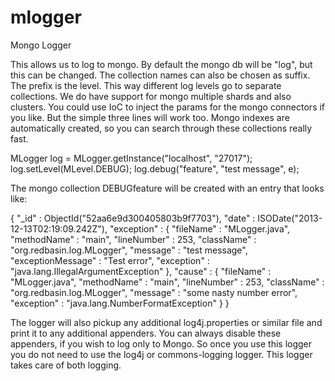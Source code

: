 mlogger
=======

Mongo Logger

This allows us to log to mongo. By default the mongo db will be "log", but this can be changed. The collection names can also be chosen as suffix. The prefix is the level. This way different log levels go to separate collections. We do have support for mongo multiple shards and also clusters. You could use IoC to inject the params for the mongo connectors if you like. But the simple three lines will work too. Mongo indexes are automatically created, so you can search through these collections really fast.

MLogger log = MLogger.getInstance("localhost", "27017");
log.setLevel(MLevel.DEBUG);
log.debug("feature", "test message", e);

The mongo collection DEBUGfeature will be created with an entry that looks like:

{
	"_id" : ObjectId("52aa6e9d300405803b9f7703"),
	"date" : ISODate("2013-12-13T02:19:09.242Z"),
	"exception" : {
		"fileName" : "MLogger.java",
		"methodName" : "main",
		"lineNumber" : 253,
		"className" : "org.redbasin.log.MLogger",
		"message" : "test message",
		"exceptionMessage" : "Test error",
		"exception" : "java.lang.IllegalArgumentException"
	},
	"cause" : {
		"fileName" : "MLogger.java",
		"methodName" : "main",
		"lineNumber" : 253,
		"className" : "org.redbasin.log.MLogger",
		"message" : "some nasty number error",
		"exception" : "java.lang.NumberFormatException"
	}
}

The logger will also pickup any additional log4j.properties or similar file and print it to any additional appenders. You can always disable these appenders, if you wish to log only to Mongo. So once you use this logger you do not need to use the log4j or commons-logging logger. This logger takes care of both logging.

